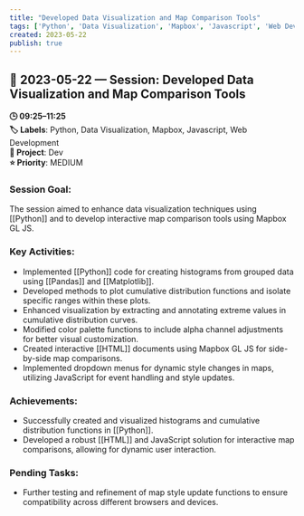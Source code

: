 ```yaml
---
title: "Developed Data Visualization and Map Comparison Tools"
tags: ['Python', 'Data Visualization', 'Mapbox', 'Javascript', 'Web Development']
created: 2023-05-22
publish: true
---
```


## 📅 2023-05-22 — Session: Developed Data Visualization and Map Comparison Tools

**🕒 09:25–11:25**  
**🏷️ Labels**: Python, Data Visualization, Mapbox, Javascript, Web Development  
**📂 Project**: Dev  
**⭐ Priority**: MEDIUM  


### Session Goal:
The session aimed to enhance data visualization techniques using [[Python]] and to develop interactive map comparison tools using Mapbox GL JS.

### Key Activities:
- Implemented [[Python]] code for creating histograms from grouped data using [[Pandas]] and [[Matplotlib]].
- Developed methods to plot cumulative distribution functions and isolate specific ranges within these plots.
- Enhanced visualization by extracting and annotating extreme values in cumulative distribution curves.
- Modified color palette functions to include alpha channel adjustments for better visual customization.
- Created interactive [[HTML]] documents using Mapbox GL JS for side-by-side map comparisons.
- Implemented dropdown menus for dynamic style changes in maps, utilizing JavaScript for event handling and style updates.

### Achievements:
- Successfully created and visualized histograms and cumulative distribution functions in [[Python]].
- Developed a robust [[HTML]] and JavaScript solution for interactive map comparisons, allowing for dynamic user interaction.

### Pending Tasks:
- Further testing and refinement of map style update functions to ensure compatibility across different browsers and devices.
